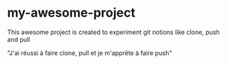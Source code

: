 # my-awesome-project

This awesome project is created to experiment git notions like clone, push and pull

"J'ai réussi à faire clone, pull et je m'apprête à faire push"
